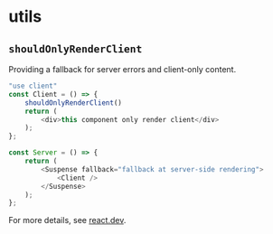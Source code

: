 # utils

## `shouldOnlyRenderClient`

Providing a fallback for server errors and client-only content.

```js
"use client"
const Client = () => {
    shouldOnlyRenderClient()
    return (
        <div>this component only render client</div>
    );
};
```

```js
const Server = () => {
    return (
        <Suspense fallback="fallback at server-side rendering">
            <Client />
        </Suspense>
    );
};
```

For more details, see [react.dev](https://react.dev/reference/react/Suspense#providing-a-fallback-for-server-errors-and-client-only-content).
